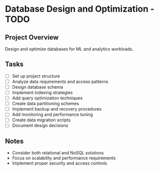 # Database Design and Optimization - TODO

## Project Overview
Design and optimize databases for ML and analytics workloads.

## Tasks
- [ ] Set up project structure
- [ ] Analyze data requirements and access patterns
- [ ] Design database schema
- [ ] Implement indexing strategies
- [ ] Add query optimization techniques
- [ ] Create data partitioning schemes
- [ ] Implement backup and recovery procedures
- [ ] Add monitoring and performance tuning
- [ ] Create data migration scripts
- [ ] Document design decisions

## Notes
- Consider both relational and NoSQL solutions
- Focus on scalability and performance requirements
- Implement proper security and access controls

